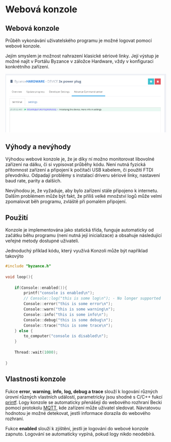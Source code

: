 # Webová konzole

## Webová konzole

Průběh vykonávání uživatelského programu je možné logovat pomocí webové konzole.

Jejím smyslem je možnost nahrazení klasické sériové linky. Její výstup je možné najít v Portálu Byzance v záložce Hardware, vždy v konfiguraci konkrétního zařízení.

![](../../.gitbook/assets/console.PNG)

## Výhody a nevýhody

Výhodou webové konzole je, že je díky ní možno monitorovat libovolné zařízení na dálku, či si vypisovat průběhy kódu. Není nutná fyzická přítomnost zařízení a připojení k počítači USB kabelem, či použití FTDI převodníku. Odpadají problémy s instalací driveru sériové linky, nastavení baud rate, parity a dalších.

Nevýhodou je, že vyžaduje, aby bylo zařízení stále připojeno k internetu. Dalším problémem může být fakt, že příliš velké množství logů může velmi zpomalovat běh programu, zvláště při pomalém připojení.

## Použití

Konzole je implementována jako statická třída, funguje automaticky od začátku běhu programu \(není nutná její inicializace\) a obsahuje následující veřejné metody dostupné uživateli.

Jednoduchý příklad kódu, který využívá Konzoli může být například takovýto

```cpp
#include "byzance.h"

void loop(){

    if(Console::enabled()){
        printf("console is enabled\n");
        // Console::log("this is some log\n"); - No longer supported
        Console::error("this is some error\n");
        Console::warn("this is some warning\n");
        Console::info("this is some info\n");
        Console::debug("this is some debug\n");
        Console::trace("this is some trace\n");
    } else {
        to_computer("console is disabled\n");
    }

    Thread::wait(1000);

}
```

## Vlastnosti konzole

Fukce **error**, **warning**, **info,** **log, debug a trace** slouží k logování různých úrovní různých vlastních událostí, parametricky jsou shodné s C/C++ fukcí [printf](http://www.cplusplus.com/reference/cstdio/printf/). Logy konzole se automaticky přenášejí do webového rozhraní Becki pomocí protokolu [MQTT](../konektivita/komunikace-s-portalem.md), kde zařízení může uživatel sledovat. Návratovou hodnotou je možné detekovat, jestli informace dorazila do webového rozhraní.

Fukce **enabled** slouží k zjištění, jestli je logování do webové konzole zapnuto. Logování se automaticky vypíná, pokud logy nikdo neodebírá.

